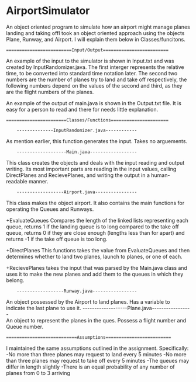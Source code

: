 # AirportSimulator
An object oriented program to simulate how an airport might manage planes landing 
and taking offI took an object oriented approach using the objects Plane, Runway, 
and Airport. I will explain them below in Classes/funcitons.

	=========================Input/Output=========================
An example of the input to the simulator is shown in Input.txt and was created by 
InputRandomizer.java. The first interger represents the relative time, to be 
converted into standard time notation later. The second two numbers are the 
number of planes try to land and take off respectively, the following numbers
depend on the values of the second and third, as they are the flight numbers of 
the planes. 

An example of the output of main.java is shown in the Output.txt file. It is easy 
for a person to read and there for needs little explanation. 


	=======================Classes/Functions======================

		--------------InputRandomizer.java------------
As mention earlier, this function generates the input. Takes no arguements.

		-------------------Main.java------------------
This class creates the objects and deals with the input reading and output writing.
Its most important parts are reading in the input values, calling DirectPlanes and
RecievePlanes, and writing the output in a human-readable manner. 

		------------------Airport.java----------------
This class makes the object airport. It also contains the main functions for 
operating the Queues and Runways. 

+EvaluateQueues
Compares the length of the linked lists representing each queue, returns 1 if the 
landing queue is to long compared to the take off queue, returns 0 if they are 
close enough (lengths less than for apart) and returns -1 if the take off queue
is too long.

+DirectPlanes
This functions takes the value from EvaluateQueues and then determines whether to 
land two planes, launch to planes, or one of each. 

+RecievePlanes
takes the input that was parsed by the Main.java class and uses it to make the new 
planes and add them to the queues in which they belong.
				 				
		------------------Runway.java-----------------
An object possessed by the Airport to land planes. Has a variable to indicate the 
last plane to use it. 
		-------------------Plane.java-----------------	
An object to represent the planes in the ques. Possess a flight number and Queue 
number.	

	===========================Assumptions=========================
I maintained the same assumptions outlined in the assignment. Specifically:
	-No more than three planes may request to land every 5 minutes
	-No more than three planes may request to take off every 5 minutes
	-The queues may differ in length slightly
	-There is an equal probability of any number of planes from 0 to 3 
	 arriving
